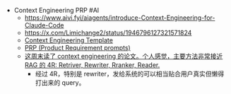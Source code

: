 - Context Engineering PRP #AI
	- https://www.aivi.fyi/aiagents/introduce-Context-Engineering-for-Claude-Code
	- https://x.com/Limichange2/status/1946796127321571824
	- [Context Engineering Template](https://github.com/coleam00/context-engineering-intro)
	- [PRP (Product Requirement prompts)](https://github.com/Wirasm/PRPs-agentic-eng)
	- [这周末读了 context engineering 的论文。个人感觉，主要方法非常接近 RAG 的 4R: Retriver, Rewriter, Rranker, Reader.](https://x.com/dongxi_nlp/status/1946664999549534651)
		- 经过 4R，特别是 rewriter，发给系统的可以相当贴合用户真实但懒得打出来的 
		   query。